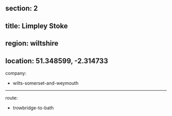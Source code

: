 section: 2
----
title: Limpley Stoke
----
region: wiltshire
----
location: 51.348599, -2.314733
----
company:
- wilts-somerset-and-weymouth
----
route:
- trowbridge-to-bath
